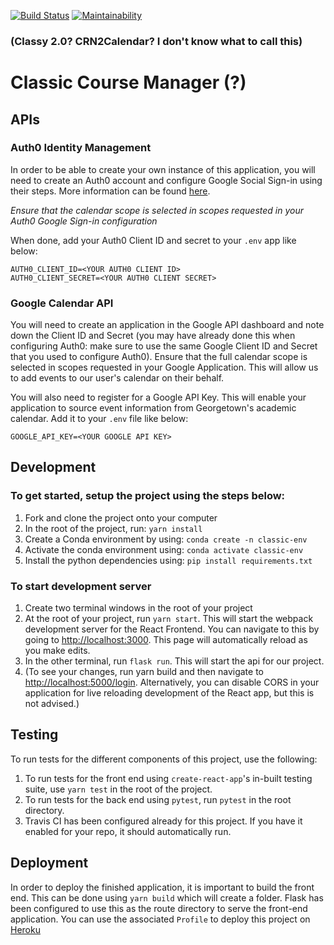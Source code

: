 [![Build Status](https://travis-ci.com/oakypokey/class2calendar.svg?branch=master)](https://travis-ci.com/oakypokey/class2calendar) [![Maintainability](https://api.codeclimate.com/v1/badges/e729cf9104fc94b462cc/maintainability)](https://codeclimate.com/github/oakypokey/class2calendar/maintainability)

### (Classy 2.0? CRN2Calendar? I don't know what to call this)

# Classic Course Manager (?)

## APIs

### Auth0 Identity Management

In order to be able to create your own instance of this application, you will need to create an Auth0 account and configure Google Social Sign-in using their steps. More information can be found [here](https://auth0.com/docs/connections/social/google).

_Ensure that the calendar scope is selected in scopes requested in your Auth0 Google Sign-in configuration_

When done, add your Auth0 Client ID and secret to your `.env` app like below:

```
AUTH0_CLIENT_ID=<YOUR AUTH0 CLIENT ID>
AUTH0_CLIENT_SECRET=<YOUR AUTH0 CLIENT SECRET>
```

### Google Calendar API

You will need to create an application in the Google API dashboard and note down the Client ID and Secret (you may have already done this when configuring Auth0: make sure to use the same Google Client ID and Secret that you used to configure Auth0). Ensure that the full calendar scope is selected in scopes requested in your Google Application. This will allow us to add events to our user's calendar on their behalf.

You will also need to register for a Google API Key. This will enable your application to source event information from Georgetown's academic calendar. Add it to your `.env` file like below:

```
GOOGLE_API_KEY=<YOUR GOOGLE API KEY>
```

## Development

### To get started, setup the project using the steps below:

1. Fork and clone the project onto your computer
2. In the root of the project, run: `yarn install`
3. Create a Conda environment by using: `conda create -n classic-env`
4. Activate the conda environment using: `conda activate classic-env`
5. Install the python dependencies using: `pip install requirements.txt`

### To start development server

1. Create two terminal windows in the root of your project
2. At the root of your project, run `yarn start`. This will start the webpack development server for the React Frontend. You can navigate to this by going to [http://localhost:3000](http://localhost:3000). This page will automatically reload as you make edits.
3. In the other terminal, run `flask run`. This will start the api for our project.
4. (To see your changes, run yarn build and then navigate to [http://localhost:5000/login](http://localhost:5000/login). Alternatively, you can disable CORS in your application for live reloading development of the React app, but this is not advised.)

## Testing

To run tests for the different components of this project, use the following:

1. To run tests for the front end using `create-react-app`'s in-built testing suite, use `yarn test` in the root of the project.
2. To run tests for the back end using `pytest`, run `pytest` in the root directory.
3. Travis CI has been configured already for this project. If you have it enabled for your repo, it should automatically run.

## Deployment

In order to deploy the finished application, it is important to build the front end. This can be done using `yarn build` which will create a folder. Flask has been configured to use this as the route directory to serve the front-end application. You can use the associated `Profile` to deploy this project on [Heroku](https://dashboard.heroku.com)
